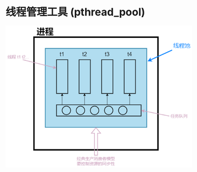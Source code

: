 # 线程管理工具 (pthread_pool)

![](https://github.com/Night221018/Thread-management-tools/blob/main/png/概述图.png)

